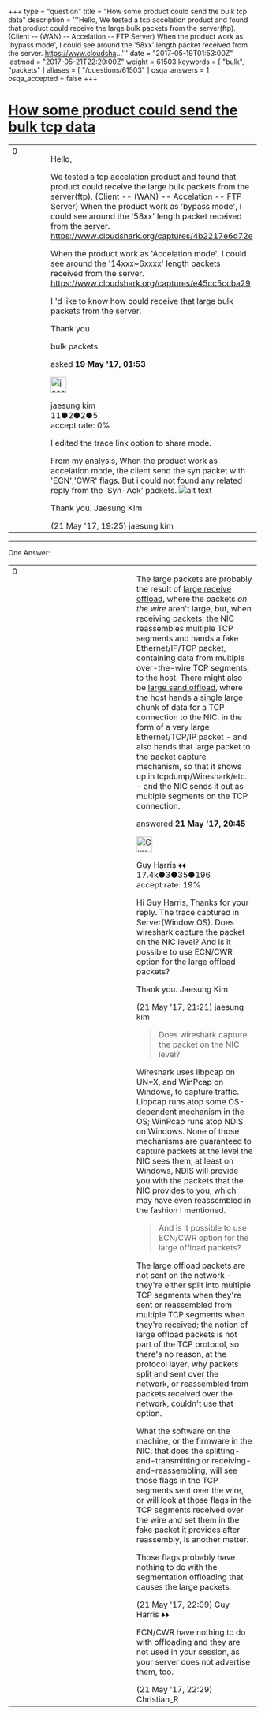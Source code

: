 +++
type = "question"
title = "How some product could send the bulk tcp data"
description = '''Hello, We tested a tcp accelation product and found that product could receive the large bulk packets from the server(ftp). (Client -- (WAN) -- Accelation -- FTP Server) When the product work as &#x27;bypass mode&#x27;, I could see around the &#x27;58xx&#x27; length packet received from the server. https://www.cloudsha...'''
date = "2017-05-19T01:53:00Z"
lastmod = "2017-05-21T22:29:00Z"
weight = 61503
keywords = [ "bulk", "packets" ]
aliases = [ "/questions/61503" ]
osqa_answers = 1
osqa_accepted = false
+++

<div class="headNormal">

# [How some product could send the bulk tcp data](/questions/61503/how-some-product-could-send-the-bulk-tcp-data)

</div>

<div id="main-body">

<div id="askform">

<table id="question-table" style="width:100%;"><colgroup><col style="width: 50%" /><col style="width: 50%" /></colgroup><tbody><tr class="odd"><td style="width: 30px; vertical-align: top"><div class="vote-buttons"><span id="post-61503-upvote" class="ajax-command post-vote up" rel="nofollow" title="I like this post (click again to cancel)"> </span><div id="post-61503-score" class="post-score" title="current number of votes">0</div><span id="post-61503-downvote" class="ajax-command post-vote down" rel="nofollow" title="I dont like this post (click again to cancel)"> </span> <span id="favorite-mark" class="ajax-command favorite-mark" rel="nofollow" title="mark/unmark this question as favorite (click again to cancel)"> </span><div id="favorite-count" class="favorite-count"></div></div></td><td><div id="item-right"><div class="question-body"><p>Hello,</p><p>We tested a tcp accelation product and found that product could receive the large bulk packets from the server(ftp). (Client -- (WAN) -- Accelation -- FTP Server) When the product work as 'bypass mode', I could see around the '58xx' length packet received from the server. <a href="https://www.cloudshark.org/captures/4b2217e6d72e">https://www.cloudshark.org/captures/4b2217e6d72e</a></p><p>When the product work as 'Accelation mode', I could see around the '14xxx~6xxxx' length packets received from the server. <a href="https://www.cloudshark.org/captures/e45cc5ccba29">https://www.cloudshark.org/captures/e45cc5ccba29</a></p><p>I 'd like to know how could receive that large bulk packets from the server.</p><p>Thank you</p></div><div id="question-tags" class="tags-container tags"><span class="post-tag tag-link-bulk" rel="tag" title="see questions tagged &#39;bulk&#39;">bulk</span> <span class="post-tag tag-link-packets" rel="tag" title="see questions tagged &#39;packets&#39;">packets</span></div><div id="question-controls" class="post-controls"></div><div class="post-update-info-container"><div class="post-update-info post-update-info-user"><p>asked <strong>19 May '17, 01:53</strong></p><img src="https://secure.gravatar.com/avatar/c0ba81b234f6d9018b1d5788e1c47a49?s=32&amp;d=identicon&amp;r=g" class="gravatar" width="32" height="32" alt="jaesung%20kim&#39;s gravatar image" /><p><span>jaesung kim</span><br />
<span class="score" title="11 reputation points">11</span><span title="2 badges"><span class="badge1">●</span><span class="badgecount">2</span></span><span title="2 badges"><span class="silver">●</span><span class="badgecount">2</span></span><span title="5 badges"><span class="bronze">●</span><span class="badgecount">5</span></span><br />
<span class="accept_rate" title="Rate of the user&#39;s accepted answers">accept rate:</span> <span title="jaesung kim has no accepted answers">0%</span></p></div></div><div id="comments-container-61503" class="comments-container"><span id="61525"></span><div id="comment-61525" class="comment"><div id="post-61525-score" class="comment-score"></div><div class="comment-text"><p>I edited the trace link option to share mode.</p><p>From my analysis, When the product work as accelation mode, the client send the syn packet with 'ECN','CWR' flags. But i could not found any related reply from the 'Syn-Ack' packets. <img src="https://osqa-ask.wireshark.org/upfiles/accel_ECN_CWR.jpg" alt="alt text" /></p><p>Thank you. Jaesung Kim</p></div><div id="comment-61525-info" class="comment-info"><span class="comment-age">(21 May '17, 19:25)</span> <span class="comment-user userinfo">jaesung kim</span></div></div></div><div id="comment-tools-61503" class="comment-tools"></div><div class="clear"></div><div id="comment-61503-form-container" class="comment-form-container"></div><div class="clear"></div></div></td></tr></tbody></table>

------------------------------------------------------------------------

<div class="tabBar">

<span id="sort-top"></span>

<div class="headQuestions">

One Answer:

</div>

</div>

<span id="61526"></span>

<div id="answer-container-61526" class="answer">

<table style="width:100%;"><colgroup><col style="width: 50%" /><col style="width: 50%" /></colgroup><tbody><tr class="odd"><td style="width: 30px; vertical-align: top"><div class="vote-buttons"><span id="post-61526-upvote" class="ajax-command post-vote up" rel="nofollow" title="I like this post (click again to cancel)"> </span><div id="post-61526-score" class="post-score" title="current number of votes">0</div><span id="post-61526-downvote" class="ajax-command post-vote down" rel="nofollow" title="I dont like this post (click again to cancel)"> </span></div></td><td><div class="item-right"><div class="answer-body"><p>The large packets are probably the result of <a href="https://en.wikipedia.org/wiki/Large_receive_offload">large receive offload</a>, where the packets <em>on the wire</em> aren't large, but, when receiving packets, the NIC reassembles multiple TCP segments and hands a fake Ethernet/IP/TCP packet, containing data from multiple over-the-wire TCP segments, to the host. There might also be <a href="https://en.wikipedia.org/wiki/Large_send_offload">large send offload</a>, where the host hands a single large chunk of data for a TCP connection to the NIC, in the form of a very large Ethernet/TCP/IP packet - and also hands that large packet to the packet capture mechanism, so that it shows up in tcpdump/Wireshark/etc. - and the NIC sends it out as multiple segments on the TCP connection.</p></div><div class="answer-controls post-controls"></div><div class="post-update-info-container"><div class="post-update-info post-update-info-user"><p>answered <strong>21 May '17, 20:45</strong></p><img src="https://secure.gravatar.com/avatar/f93de7000747ab5efb5acd3034b2ebd7?s=32&amp;d=identicon&amp;r=g" class="gravatar" width="32" height="32" alt="Guy%20Harris&#39;s gravatar image" /><p><span>Guy Harris ♦♦</span><br />
<span class="score" title="17443 reputation points"><span>17.4k</span></span><span title="3 badges"><span class="badge1">●</span><span class="badgecount">3</span></span><span title="35 badges"><span class="silver">●</span><span class="badgecount">35</span></span><span title="196 badges"><span class="bronze">●</span><span class="badgecount">196</span></span><br />
<span class="accept_rate" title="Rate of the user&#39;s accepted answers">accept rate:</span> <span title="Guy Harris has 216 accepted answers">19%</span></p></img></div></div><div id="comments-container-61526" class="comments-container"><span id="61527"></span><div id="comment-61527" class="comment"><div id="post-61527-score" class="comment-score"></div><div class="comment-text"><p>Hi Guy Harris, Thanks for your reply. The trace captured in Server(Window OS). Does wireshark capture the packet on the NIC level? And is it possible to use ECN/CWR option for the large offload packets?</p><p>Thank you. Jaesung Kim</p></div><div id="comment-61527-info" class="comment-info"><span class="comment-age">(21 May '17, 21:21)</span> <span class="comment-user userinfo">jaesung kim</span></div></div><span id="61528"></span><div id="comment-61528" class="comment"><div id="post-61528-score" class="comment-score"></div><div class="comment-text"><blockquote><p>Does wireshark capture the packet on the NIC level?</p></blockquote><p>Wireshark uses libpcap on UN*X, and WinPcap on Windows, to capture traffic. Libpcap runs atop some OS-dependent mechanism in the OS; WinPcap runs atop NDIS on Windows. None of those mechanisms are guaranteed to capture packets at the level the NIC sees them; at least on Windows, NDIS will provide you with the packets that the NIC provides to you, which may have even reassembled in the fashion I mentioned.</p><blockquote><p>And is it possible to use ECN/CWR option for the large offload packets?</p></blockquote><p>The large offload packets are not sent on the network - they're either split into multiple TCP segments when they're sent or reassembled from multiple TCP segments when they're received; the notion of large offload packets is not part of the TCP protocol, so there's no reason, at the protocol layer, why packets split and sent over the network, or reassembled from packets received over the network, couldn't use that option.</p><p>What the software on the machine, or the firmware in the NIC, that does the splitting-and-transmitting or receiving-and-reassembling, will see those flags in the TCP segments sent over the wire, or will look at those flags in the TCP segments received over the wire and set them in the fake packet it provides after reassembly, is another matter.</p><p>Those flags probably have nothing to do with the segmentation offloading that causes the large packets.</p></div><div id="comment-61528-info" class="comment-info"><span class="comment-age">(21 May '17, 22:09)</span> <span class="comment-user userinfo">Guy Harris ♦♦</span></div></div><span id="61529"></span><div id="comment-61529" class="comment"><div id="post-61529-score" class="comment-score"></div><div class="comment-text"><p>ECN/CWR have nothing to do with offloading and they are not used in your session, as your server does not advertise them, too.</p></div><div id="comment-61529-info" class="comment-info"><span class="comment-age">(21 May '17, 22:29)</span> <span class="comment-user userinfo">Christian_R</span></div></div></div><div id="comment-tools-61526" class="comment-tools"></div><div class="clear"></div><div id="comment-61526-form-container" class="comment-form-container"></div><div class="clear"></div></div></td></tr></tbody></table>

</div>

<div class="paginator-container-left">

</div>

</div>

</div>

